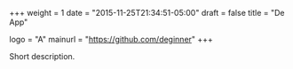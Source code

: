 +++
weight = 1
date = "2015-11-25T21:34:51-05:00"
draft = false
title = "De App"

logo = "A"
mainurl = "https://github.com/deginner"
+++

Short description.
